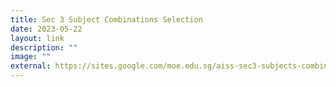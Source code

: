 ```yaml
---
title: Sec 3 Subject Combinations Selection
date: 2023-05-22
layout: link
description: ""
image: ""
external: https://sites.google.com/moe.edu.sg/aiss-sec3-subjects-combination
---
```

